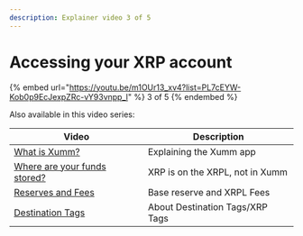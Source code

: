 ```yaml
---
description: Explainer video 3 of 5
---
```


# Accessing your XRP account

{% embed url="https://youtu.be/m1OUr13_xv4?list=PL7cEYW-Kob0p9EcJexpZRc-vY93vnpp_l" %}
3 of 5
{% endembed %}

Also available in this video series:

| Video                                                                                             | Description                     |
| ------------------------------------------------------------------------------------------------- | ------------------------------- |
| [What is Xumm?](what-is-xumm.md)                                                                  | Explaining the Xumm app         |
| [Where are your funds stored?](where-are-your-funds-stored.md)                                    | XRP is on the XRPL, not in Xumm |
| [Reserves and Fees](../xrp-ledger-resources/xrp-ledger-concepts/reserves-and-fees-on-the-xrpl.md) | Base reserve and XRPL Fees      |
| [Destination Tags](../learning-more-about-xumm/destination-tags.md)                               | About Destination Tags/XRP Tags |

